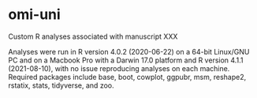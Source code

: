 # omi-uni
Custom R analyses associated with manuscript XXX

Analyses were run in R version 4.0.2 (2020-06-22) on a 64-bit Linux/GNU PC and on a Macbook Pro with a Darwin 17.0 platform and R version 4.1.1 (2021-08-10), with no issue reproducing analyses on each machine. Required packages include base, boot, cowplot, ggpubr, msm, reshape2, rstatix, stats, tidyverse, and zoo.

